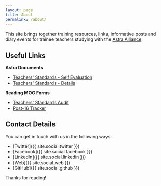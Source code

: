 ```yaml
---
layout: page
title: About
permalink: /about/
---
```


This site brings together training resources, links, informative posts and diary events for trainee teachers studying with the [Astra Alliance](http://www.astra-alliance.com).

## Useful Links

__Astra Documents__

* [Teachers' Standards - Self Evaluation](https://docs.google.com/spreadsheets/d/1Ohi9RiWiOT5OdEaho3B5iuSwB9ItJxjLH3WWldkhtoQ/copy)
* [Teachers' Standards - Details](https://docs.google.com/document/d/14O2Mxo4y0TTwckOmbJpDnaCHM0jvdwxV9eR4nFEuEGw/view)

__Reading MOG Forms__

* [Teachers' Standards Audit](https://docs.google.com/a/astra-alliance.com/document/d/1XszIfv0rTG2SYUb9gH9W3HCXYngeSb0ZzOice2xvFsY/copy)
* [Post-16 Tracker](https://docs.google.com/a/astra-alliance.com/document/d/117bAAH2sV8ihkv9jX3JC7mJz9_iqWWppNNWHzJu1w20/copy)

## Contact Details

You can get in touch with us in the following ways:

* [Twitter]({{ site.social.twitter }})
* [Facebook]({{ site.social.facebook }})
* [LinkedIn]({{ site.social.linkedin }})
* [Web]({{ site.social.web }})
* [GitHub]({{ site.social.github }})

Thanks for reading!